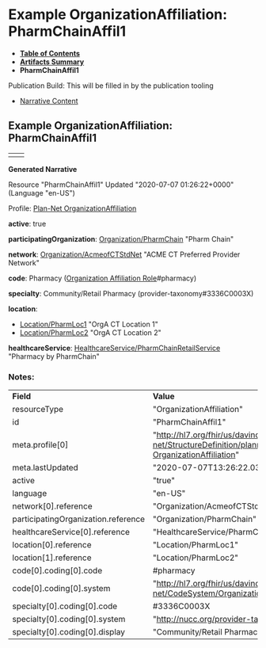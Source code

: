 # Example OrganizationAffiliation: PharmChainAffil1

* [**Table of Contents**](toc.html)
* [**Artifacts Summary**](artifacts.html)
* **PharmChainAffil1**

Publication Build: This will be filled in by the publication tooling

* [Narrative Content](#)

## Example OrganizationAffiliation: PharmChainAffil1

|  |  |
| --- | --- |
|  | |

**Generated Narrative**

Resource "PharmChainAffil1" Updated "2020-07-07 01:26:22+0000" (Language "en-US")

Profile: [Plan-Net OrganizationAffiliation](StructureDefinition-plannet-OrganizationAffiliation.html)

**active**: true

**participatingOrganization**: [Organization/PharmChain](Organization-PharmChain.html) "Pharm Chain"

**network**: [Organization/AcmeofCTStdNet](Organization-AcmeofCTStdNet.html) "ACME CT Preferred Provider Network"

**code**: Pharmacy  ([Organization Affiliation Role](CodeSystem-OrganizationAffiliationRoleCS.html)#pharmacy)

**specialty**: Community/Retail Pharmacy  (provider-taxonomy#3336C0003X)

**location**:

* [Location/PharmLoc1](Location-PharmLoc1.html) "OrgA CT Location 1"
* [Location/PharmLoc2](Location-PharmLoc2.html) "OrgA CT Location 2"

**healthcareService**: [HealthcareService/PharmChainRetailService](HealthcareService-PharmChainRetailService.html) "Pharmacy by PharmChain"

### Notes:

|  |  |
| --- | --- |
| **Field** | **Value** |
| resourceType | "OrganizationAffiliation" |
| id | "PharmChainAffil1" |
| meta.profile[0] | "http://hl7.org/fhir/us/davinci-pdex-plan-net/StructureDefinition/plannet-OrganizationAffiliation" |
| meta.lastUpdated | "2020-07-07T13:26:22.0314215+00:00" |
| active | "true" |
| language | "en-US" |
| network[0].reference | "Organization/AcmeofCTStdNet" |
| participatingOrganization.reference | "Organization/PharmChain" |
| healthcareService[0].reference | "HealthcareService/PharmChainRetailService" |
| location[0].reference | "Location/PharmLoc1" |
| location[1].reference | "Location/PharmLoc2" |
| code[0].coding[0].code | #pharmacy |
| code[0].coding[0].system | "http://hl7.org/fhir/us/davinci-pdex-plan-net/CodeSystem/OrganizationAffiliationRoleCS" |
| specialty[0].coding[0].code | #3336C0003X |
| specialty[0].coding[0].system | "http://nucc.org/provider-taxonomy" |
| specialty[0].coding[0].display | "Community/Retail Pharmacy" |